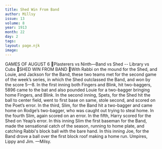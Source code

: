 ```yaml
---
title: Shed Win From Band
author: Millsy
issue: 13
volume: 8
year: 1913
month: 22
day: 2
tags:
layout: page.njk
image:
---
```

GAMES OF AUGUST 6 Plasterers vs Ninth—Band vs Shed -- Library vs Cubs SHED WIN FROM BAND With Rabbi on the mound for the Shed, and Louie, and Jackson for the Band, these two teams met for the second game of the week’s series, in which the Shed outclassed the Band, and won by the score 5—8. In the first inning both Fingers and Blink, hit two-baggers, 5896 came to the bat and also pounded Louie for a two-bagger bringing home Fingers, and Blink. In the second inning, Spets, for the Shed hit the ball to center field, went to first base on same, stole second, and scored on the Poet’s error. In the third, Slim, for the Band hit a two-bagger and came home on Rodge’s two-bagger, who was caught out trying to steal home. In the fourth Slim, again scored on an error. In the fifth, Harry scored for the Shed on Yeap’s error. In this inning Slim the first baseman for the Band, made the sensational catch of the season, running to home plate, and catching Rabbi's block ball with the bare hand. In this inning Joe, for the Band drove a ball over the first block roof making a home run. Umpires, Lippy and Jim. —Milsy. 
